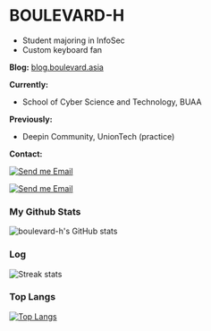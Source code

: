 # BOULEVARD-H
- Student majoring in InfoSec
- Custom keyboard fan

**Blog:** [blog.boulevard.asia](https://blog.boulevard.asia/)

**Currently:**
- School of Cyber Science and Technology, BUAA

**Previously:**
- Deepin Community, UnionTech (practice)

<p>

**Contact:**

[![Send me Email](https://img.shields.io/static/v1?label=email&message=qq1549819758@gmail.com&color=orange&style=flat-square)](mailto:qq1549819758@gmail.com)

[![Send me Email](https://img.shields.io/static/v1?label=email&message=1549819758@qq.com&color=blue&style=flat-square)](mailto:1549819758@qq.com)

</p>


### **My Github Stats**  
![boulevard-h's GitHub stats](https://github-readme-stats.vercel.app/api?username=boulevard-h&theme=tokyonight&show_icons=true) 
### **Log**
![Streak stats](https://github-readme-streak-stats.herokuapp.com/?user=boulevard-h&show_icons=true&theme=tokyonight)
### **Top Langs**
[![Top Langs](https://github-readme-stats.vercel.app/api/top-langs/?username=boulevard-h&theme=tokyonight)](https://github.com/anuraghazra/github-readme-stats)
